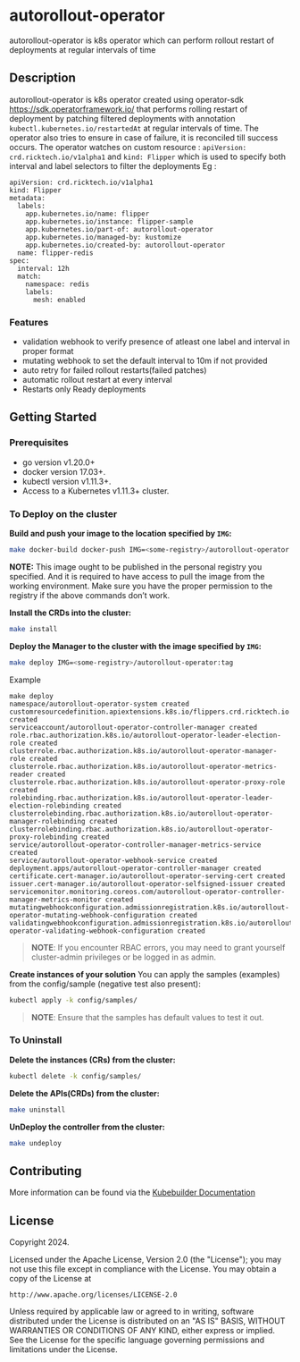# autorollout-operator
autorollout-operator is k8s operator which can perform rollout restart of deployments at regular intervals of time

## Description
autorollout-operator is k8s operator created using operator-sdk https://sdk.operatorframework.io/ that performs rolling restart of deployment by patching filtered deployments with annotation ```kubectl.kubernetes.io/restartedAt``` at regular intervals of time. The operator also tries to ensure in case of failure, it is reconciled till success occurs. The operator watches on custom resource : ```apiVersion: crd.ricktech.io/v1alpha1``` and ```kind: Flipper``` which is used to specify both interval and label selectors to filter the deployments 
Eg :

```
apiVersion: crd.ricktech.io/v1alpha1
kind: Flipper
metadata:
  labels:
    app.kubernetes.io/name: flipper
    app.kubernetes.io/instance: flipper-sample
    app.kubernetes.io/part-of: autorollout-operator
    app.kubernetes.io/managed-by: kustomize
    app.kubernetes.io/created-by: autorollout-operator
  name: flipper-redis
spec:
  interval: 12h
  match:
    namespace: redis
    labels:
      mesh: enabled
```
### Features

* validation webhook to verify presence of atleast one label and interval in proper format
* mutating webhook to set the default interval to 10m if not provided
* auto retry for failed rollout restarts(failed patches)
* automatic rollout restart at every interval
* Restarts only Ready deployments
  
## Getting Started

### Prerequisites
- go version v1.20.0+
- docker version 17.03+.
- kubectl version v1.11.3+.
- Access to a Kubernetes v1.11.3+ cluster.

### To Deploy on the cluster
**Build and push your image to the location specified by `IMG`:**

```sh
make docker-build docker-push IMG=<some-registry>/autorollout-operator:tag
```

**NOTE:** This image ought to be published in the personal registry you specified. 
And it is required to have access to pull the image from the working environment. 
Make sure you have the proper permission to the registry if the above commands don’t work.

**Install the CRDs into the cluster:**

```sh
make install
```

**Deploy the Manager to the cluster with the image specified by `IMG`:**

```sh
make deploy IMG=<some-registry>/autorollout-operator:tag
```

Example 
```
make deploy
namespace/autorollout-operator-system created
customresourcedefinition.apiextensions.k8s.io/flippers.crd.ricktech.io created
serviceaccount/autorollout-operator-controller-manager created
role.rbac.authorization.k8s.io/autorollout-operator-leader-election-role created
clusterrole.rbac.authorization.k8s.io/autorollout-operator-manager-role created
clusterrole.rbac.authorization.k8s.io/autorollout-operator-metrics-reader created
clusterrole.rbac.authorization.k8s.io/autorollout-operator-proxy-role created
rolebinding.rbac.authorization.k8s.io/autorollout-operator-leader-election-rolebinding created
clusterrolebinding.rbac.authorization.k8s.io/autorollout-operator-manager-rolebinding created
clusterrolebinding.rbac.authorization.k8s.io/autorollout-operator-proxy-rolebinding created
service/autorollout-operator-controller-manager-metrics-service created
service/autorollout-operator-webhook-service created
deployment.apps/autorollout-operator-controller-manager created
certificate.cert-manager.io/autorollout-operator-serving-cert created
issuer.cert-manager.io/autorollout-operator-selfsigned-issuer created
servicemonitor.monitoring.coreos.com/autorollout-operator-controller-manager-metrics-monitor created
mutatingwebhookconfiguration.admissionregistration.k8s.io/autorollout-operator-mutating-webhook-configuration created
validatingwebhookconfiguration.admissionregistration.k8s.io/autorollout-operator-validating-webhook-configuration created
```


> **NOTE**: If you encounter RBAC errors, you may need to grant yourself cluster-admin 
privileges or be logged in as admin.

**Create instances of your solution**
You can apply the samples (examples) from the config/sample (negative test also present):

```sh
kubectl apply -k config/samples/
```

>**NOTE**: Ensure that the samples has default values to test it out.

### To Uninstall
**Delete the instances (CRs) from the cluster:**

```sh
kubectl delete -k config/samples/
```

**Delete the APIs(CRDs) from the cluster:**

```sh
make uninstall
```

**UnDeploy the controller from the cluster:**

```sh
make undeploy
```

## Contributing


More information can be found via the [Kubebuilder Documentation](https://book.kubebuilder.io/introduction.html)

## License

Copyright 2024.

Licensed under the Apache License, Version 2.0 (the "License");
you may not use this file except in compliance with the License.
You may obtain a copy of the License at

    http://www.apache.org/licenses/LICENSE-2.0

Unless required by applicable law or agreed to in writing, software
distributed under the License is distributed on an "AS IS" BASIS,
WITHOUT WARRANTIES OR CONDITIONS OF ANY KIND, either express or implied.
See the License for the specific language governing permissions and
limitations under the License.

